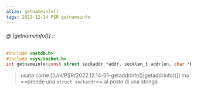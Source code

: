 ```yaml
---
alias: getnameinfo()
tags: 2022-12-14 PSR getnameinfo
---
```


###### @ [getnameinfo()] ::
```c
#include <netdb.h>  
#include <sys/socket.h>  
int getnameinfo(const struct sockaddr *addr, socklen_t addrlen, char *host, size_t hostlen, char *service, size_t servicelen,int flags);
```
> usata come [[Uni/PSR/2022.12.14-01-getaddrinfo()|getaddrinfo()]] ma ==prende una `struct sockaddr`== al posto di una stringa